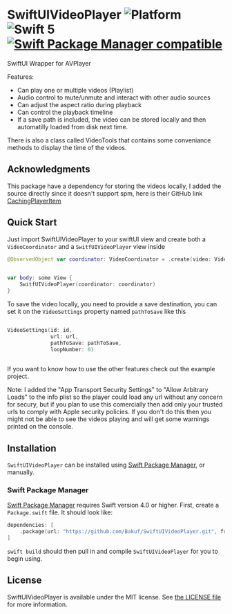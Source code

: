 # SwiftUIVideoPlayer ![Platform](https://img.shields.io/badge/Platforms-%20iOS%20-lightgrey.svg) ![Swift 5](https://img.shields.io/badge/Swift-5-F28D00.svg) [![Swift Package Manager compatible](https://img.shields.io/badge/SPM-compatible-brightgreen.svg)](https://github.com/apple/swift-package-manager)

SwiftUI Wrapper for AVPlayer

Features:

- Can play one or multiple videos (Playlist)
- Audio control to mute/unmute and interact with other audio sources
- Can adjust the aspect ratio during playback
- Can control the playback timeline
- If a save path is included, the video can be stored locally and then automatilly loaded from disk next time.

There is also a class called VideoTools that contains some conveniance methods to display the time of the videos.

## Acknowledgments

This package have a dependency for storing the videos locally, I added the source directly since it doesn't support spm, here is their GitHub link [CachingPlayerItem](https://github.com/neekeetab/CachingPlayerItem/tree/master)

## Quick Start

Just import SwiftUIVideoPlayer to your swiftUI view and create both a `VideoCoordinator` and a `SwitfUIVideoPlayer` view inside

```swift
@ObservedObject var coordinator: VideoCoordinator = .create(video: VideoSettings(id: "Video Id",
                                                                                 url: "Video Url"))

var body: some View {
    SwitfUIVideoPlayer(coordinator: coordinator)
}
```

To save the video locally, you need to provide a save destination, you can set it on the `VideoSettings` property named `pathToSave` like this 

```swift

VideoSettings(id: id,
              url: url,
              pathToSave: pathToSave,
              loopNumber: 0)
              
```

If you want to know how to use the other features check out the example project.

Note: I added the "App Transport Security Settings" to "Allow Arbitrary Loads" to the info plist so the player could load any url without any concern for secury, but if you plan to use this comercially then add only your trusted urls to comply with Apple security policies. If you don't do this then you might not be able to see the videos playing and will get some warnings printed on the console.

## Installation

`SwiftUIVideoPlayer` can be installed using [Swift Package Manager](https://swift.org/package-manager/), or manually.

### Swift Package Manager

[Swift Package Manager](https://github.com/apple/swift-package-manager) requires Swift version 4.0 or higher. First, create a `Package.swift` file. It should look like:

```swift
dependencies: [
    .package(url: "https://github.com/Bakuf/SwiftUIVideoPlayer.git", from: "0.0.1")
]
```

`swift build` should then pull in and compile `SwiftUIVideoPlayer` for you to begin using.


## License

SwiftUIVideoPlayer is available under the MIT license. See [the LICENSE file](./license.txt) for more information.
